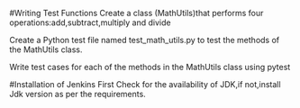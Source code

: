 #Writing Test Functions
Create a class (MathUtils)that performs four operations:add,subtract,multiply and divide

Create a Python test file named test_math_utils.py to test the methods of the MathUtils class.

Write test cases for each of the methods in the MathUtils class using pytest

#Installation of Jenkins
First Check for the availability of JDK,if not,install Jdk version as per the requirements.
